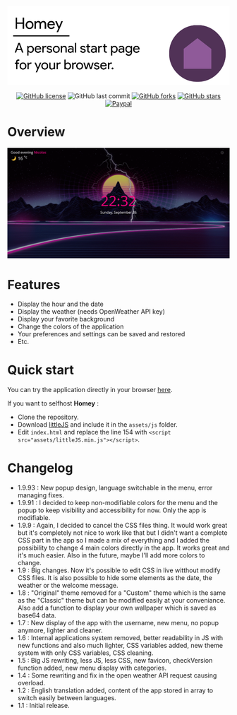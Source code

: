 ![Header](/docs/header.png)

<div align="center">

[![GitHub license](https://img.shields.io/github/license/n-deleforge/homey?style=for-the-badge)](https://github.com/n-deleforge/homey/blob/main/LICENCE)
![GitHub last commit](https://img.shields.io/github/last-commit/n-deleforge/homey?style=for-the-badge)
[![GitHub forks](https://img.shields.io/github/forks/n-deleforge/homey?style=for-the-badge)](https://github.com/n-deleforge/homey/network)
[![GitHub stars](https://img.shields.io/github/stars/n-deleforge/homey?style=for-the-badge)](https://github.com/n-deleforge/homey/stargazers)
[![Paypal](https://img.shields.io/badge/DONATE-PAYPAL.ME-lightgrey?style=for-the-badge)](https://www.paypal.com/paypalme/nicolasdeleforge)

</div>

# Overview

![Overview](/docs/overview.gif)

# Features

- Display the hour and the date
- Display the weather (needs OpenWeather API key)
- Display your favorite background
- Change the colors of the application
- Your preferences and settings can be saved and restored
- Etc.

# Quick start

You can try the application directly in your browser [here](https://nicolas-deleforge.fr/apps/homey/).  

If you want to selfhost **Homey** :
- Clone the repository.
- Download [littleJS](https://github.com/n-deleforge/littleJS) and include it in the `assets/js` folder.
- Edit `index.html` and replace the line 154 with `<script src="assets/littleJS.min.js"></script>`.

# Changelog

- 1.9.93 : New popup design, language switchable in the menu, error managing fixes.
- 1.9.91 : I decided to keep non-modifiable colors for the menu and the popup to keep visibility and accessibility for now. Only the app is modifiable.
- 1.9.9 : Again, I decided to cancel the CSS files thing. It would work great but it's completely not nice to work like that but I didn't want a complete CSS part in the app so I made a mix of everything and I added the possibility to change 4 main colors directly in the app. It works great and it's much easier. Also in the future, maybe I'll add more colors to change.
- 1.9 : Big changes. Now it's possible to edit CSS in live witthout modify CSS files. It is also possible to hide some elements as the date, the weather or the welcome message.
- 1.8 : "Original" theme removed for a "Custom" theme which is the same as the "Classic" theme but can be modified easily at your conveniance. Also add a function to display your own wallpaper which is saved as base64 data.
- 1.7 : New display of the app with the username, new menu, no popup anymore, lighter and cleaner.
- 1.6 : Internal applications system removed, better readability in JS with new functions and also much lighter, CSS variables added, new theme system with only CSS variables, CSS cleaning.
- 1.5 : Big JS rewriting, less JS, less CSS, new favicon, checkVersion function added, new menu display with categories.
- 1.4 : Some rewriting and fix in the open weather API request causing overload.
- 1.2 : English translation added, content of the app stored in array to switch easily between languages.
- 1.1 : Initial release.
